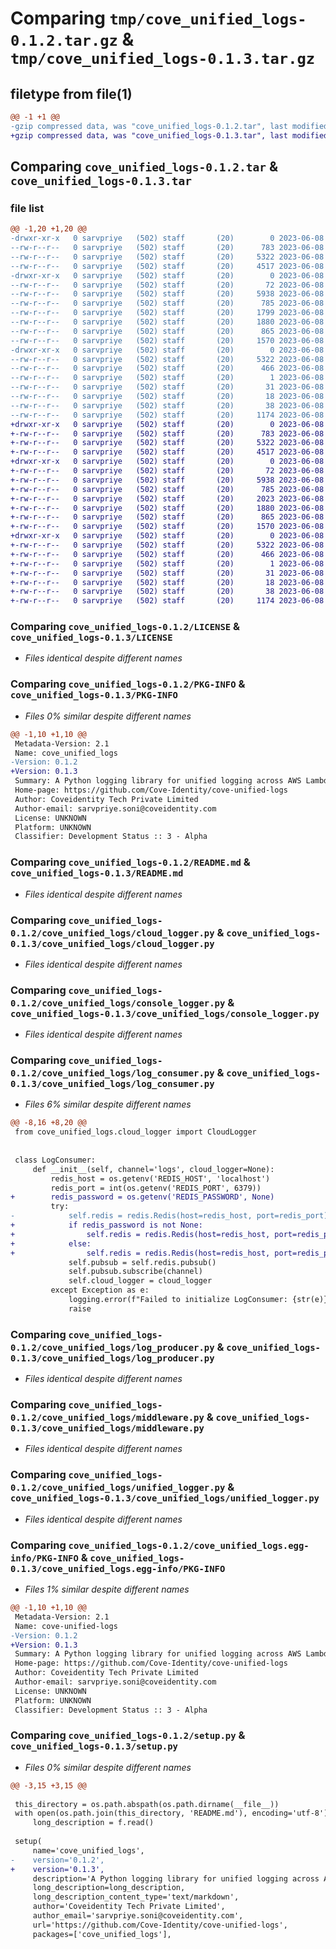 # Comparing `tmp/cove_unified_logs-0.1.2.tar.gz` & `tmp/cove_unified_logs-0.1.3.tar.gz`

## filetype from file(1)

```diff
@@ -1 +1 @@
-gzip compressed data, was "cove_unified_logs-0.1.2.tar", last modified: Thu Jun  8 18:47:16 2023, max compression
+gzip compressed data, was "cove_unified_logs-0.1.3.tar", last modified: Thu Jun  8 18:52:28 2023, max compression
```

## Comparing `cove_unified_logs-0.1.2.tar` & `cove_unified_logs-0.1.3.tar`

### file list

```diff
@@ -1,20 +1,20 @@
-drwxr-xr-x   0 sarvpriye   (502) staff       (20)        0 2023-06-08 18:47:16.286107 cove_unified_logs-0.1.2/
--rw-r--r--   0 sarvpriye   (502) staff       (20)      783 2023-06-08 18:20:43.000000 cove_unified_logs-0.1.2/LICENSE
--rw-r--r--   0 sarvpriye   (502) staff       (20)     5322 2023-06-08 18:47:16.285965 cove_unified_logs-0.1.2/PKG-INFO
--rw-r--r--   0 sarvpriye   (502) staff       (20)     4517 2023-06-08 18:22:32.000000 cove_unified_logs-0.1.2/README.md
-drwxr-xr-x   0 sarvpriye   (502) staff       (20)        0 2023-06-08 18:47:16.278715 cove_unified_logs-0.1.2/cove_unified_logs/
--rw-r--r--   0 sarvpriye   (502) staff       (20)       72 2023-06-08 10:41:05.000000 cove_unified_logs-0.1.2/cove_unified_logs/__init__.py
--rw-r--r--   0 sarvpriye   (502) staff       (20)     5938 2023-06-08 17:20:34.000000 cove_unified_logs-0.1.2/cove_unified_logs/cloud_logger.py
--rw-r--r--   0 sarvpriye   (502) staff       (20)      785 2023-06-08 16:58:09.000000 cove_unified_logs-0.1.2/cove_unified_logs/console_logger.py
--rw-r--r--   0 sarvpriye   (502) staff       (20)     1799 2023-06-08 17:30:29.000000 cove_unified_logs-0.1.2/cove_unified_logs/log_consumer.py
--rw-r--r--   0 sarvpriye   (502) staff       (20)     1880 2023-06-08 18:44:58.000000 cove_unified_logs-0.1.2/cove_unified_logs/log_producer.py
--rw-r--r--   0 sarvpriye   (502) staff       (20)      865 2023-06-08 17:53:38.000000 cove_unified_logs-0.1.2/cove_unified_logs/middleware.py
--rw-r--r--   0 sarvpriye   (502) staff       (20)     1570 2023-06-08 17:10:22.000000 cove_unified_logs-0.1.2/cove_unified_logs/unified_logger.py
-drwxr-xr-x   0 sarvpriye   (502) staff       (20)        0 2023-06-08 18:47:16.285758 cove_unified_logs-0.1.2/cove_unified_logs.egg-info/
--rw-r--r--   0 sarvpriye   (502) staff       (20)     5322 2023-06-08 18:47:16.000000 cove_unified_logs-0.1.2/cove_unified_logs.egg-info/PKG-INFO
--rw-r--r--   0 sarvpriye   (502) staff       (20)      466 2023-06-08 18:47:16.000000 cove_unified_logs-0.1.2/cove_unified_logs.egg-info/SOURCES.txt
--rw-r--r--   0 sarvpriye   (502) staff       (20)        1 2023-06-08 18:47:16.000000 cove_unified_logs-0.1.2/cove_unified_logs.egg-info/dependency_links.txt
--rw-r--r--   0 sarvpriye   (502) staff       (20)       31 2023-06-08 18:47:16.000000 cove_unified_logs-0.1.2/cove_unified_logs.egg-info/requires.txt
--rw-r--r--   0 sarvpriye   (502) staff       (20)       18 2023-06-08 18:47:16.000000 cove_unified_logs-0.1.2/cove_unified_logs.egg-info/top_level.txt
--rw-r--r--   0 sarvpriye   (502) staff       (20)       38 2023-06-08 18:47:16.286155 cove_unified_logs-0.1.2/setup.cfg
--rw-r--r--   0 sarvpriye   (502) staff       (20)     1174 2023-06-08 18:44:58.000000 cove_unified_logs-0.1.2/setup.py
+drwxr-xr-x   0 sarvpriye   (502) staff       (20)        0 2023-06-08 18:52:28.215992 cove_unified_logs-0.1.3/
+-rw-r--r--   0 sarvpriye   (502) staff       (20)      783 2023-06-08 18:20:43.000000 cove_unified_logs-0.1.3/LICENSE
+-rw-r--r--   0 sarvpriye   (502) staff       (20)     5322 2023-06-08 18:52:28.215865 cove_unified_logs-0.1.3/PKG-INFO
+-rw-r--r--   0 sarvpriye   (502) staff       (20)     4517 2023-06-08 18:22:32.000000 cove_unified_logs-0.1.3/README.md
+drwxr-xr-x   0 sarvpriye   (502) staff       (20)        0 2023-06-08 18:52:28.214904 cove_unified_logs-0.1.3/cove_unified_logs/
+-rw-r--r--   0 sarvpriye   (502) staff       (20)       72 2023-06-08 10:41:05.000000 cove_unified_logs-0.1.3/cove_unified_logs/__init__.py
+-rw-r--r--   0 sarvpriye   (502) staff       (20)     5938 2023-06-08 17:20:34.000000 cove_unified_logs-0.1.3/cove_unified_logs/cloud_logger.py
+-rw-r--r--   0 sarvpriye   (502) staff       (20)      785 2023-06-08 16:58:09.000000 cove_unified_logs-0.1.3/cove_unified_logs/console_logger.py
+-rw-r--r--   0 sarvpriye   (502) staff       (20)     2023 2023-06-08 18:52:03.000000 cove_unified_logs-0.1.3/cove_unified_logs/log_consumer.py
+-rw-r--r--   0 sarvpriye   (502) staff       (20)     1880 2023-06-08 18:44:58.000000 cove_unified_logs-0.1.3/cove_unified_logs/log_producer.py
+-rw-r--r--   0 sarvpriye   (502) staff       (20)      865 2023-06-08 17:53:38.000000 cove_unified_logs-0.1.3/cove_unified_logs/middleware.py
+-rw-r--r--   0 sarvpriye   (502) staff       (20)     1570 2023-06-08 17:10:22.000000 cove_unified_logs-0.1.3/cove_unified_logs/unified_logger.py
+drwxr-xr-x   0 sarvpriye   (502) staff       (20)        0 2023-06-08 18:52:28.215682 cove_unified_logs-0.1.3/cove_unified_logs.egg-info/
+-rw-r--r--   0 sarvpriye   (502) staff       (20)     5322 2023-06-08 18:52:28.000000 cove_unified_logs-0.1.3/cove_unified_logs.egg-info/PKG-INFO
+-rw-r--r--   0 sarvpriye   (502) staff       (20)      466 2023-06-08 18:52:28.000000 cove_unified_logs-0.1.3/cove_unified_logs.egg-info/SOURCES.txt
+-rw-r--r--   0 sarvpriye   (502) staff       (20)        1 2023-06-08 18:52:28.000000 cove_unified_logs-0.1.3/cove_unified_logs.egg-info/dependency_links.txt
+-rw-r--r--   0 sarvpriye   (502) staff       (20)       31 2023-06-08 18:52:28.000000 cove_unified_logs-0.1.3/cove_unified_logs.egg-info/requires.txt
+-rw-r--r--   0 sarvpriye   (502) staff       (20)       18 2023-06-08 18:52:28.000000 cove_unified_logs-0.1.3/cove_unified_logs.egg-info/top_level.txt
+-rw-r--r--   0 sarvpriye   (502) staff       (20)       38 2023-06-08 18:52:28.216030 cove_unified_logs-0.1.3/setup.cfg
+-rw-r--r--   0 sarvpriye   (502) staff       (20)     1174 2023-06-08 18:52:14.000000 cove_unified_logs-0.1.3/setup.py
```

### Comparing `cove_unified_logs-0.1.2/LICENSE` & `cove_unified_logs-0.1.3/LICENSE`

 * *Files identical despite different names*

### Comparing `cove_unified_logs-0.1.2/PKG-INFO` & `cove_unified_logs-0.1.3/PKG-INFO`

 * *Files 0% similar despite different names*

```diff
@@ -1,10 +1,10 @@
 Metadata-Version: 2.1
 Name: cove_unified_logs
-Version: 0.1.2
+Version: 0.1.3
 Summary: A Python logging library for unified logging across AWS Lambda, Django, and Google Cloud servers. Logs are asynchronously pushed to AWS CloudWatch.
 Home-page: https://github.com/Cove-Identity/cove-unified-logs
 Author: Coveidentity Tech Private Limited
 Author-email: sarvpriye.soni@coveidentity.com
 License: UNKNOWN
 Platform: UNKNOWN
 Classifier: Development Status :: 3 - Alpha
```

### Comparing `cove_unified_logs-0.1.2/README.md` & `cove_unified_logs-0.1.3/README.md`

 * *Files identical despite different names*

### Comparing `cove_unified_logs-0.1.2/cove_unified_logs/cloud_logger.py` & `cove_unified_logs-0.1.3/cove_unified_logs/cloud_logger.py`

 * *Files identical despite different names*

### Comparing `cove_unified_logs-0.1.2/cove_unified_logs/console_logger.py` & `cove_unified_logs-0.1.3/cove_unified_logs/console_logger.py`

 * *Files identical despite different names*

### Comparing `cove_unified_logs-0.1.2/cove_unified_logs/log_consumer.py` & `cove_unified_logs-0.1.3/cove_unified_logs/log_consumer.py`

 * *Files 6% similar despite different names*

```diff
@@ -8,16 +8,20 @@
 from cove_unified_logs.cloud_logger import CloudLogger
 
 
 class LogConsumer:
     def __init__(self, channel='logs', cloud_logger=None):
         redis_host = os.getenv('REDIS_HOST', 'localhost')
         redis_port = int(os.getenv('REDIS_PORT', 6379))
+        redis_password = os.getenv('REDIS_PASSWORD', None)
         try:
-            self.redis = redis.Redis(host=redis_host, port=redis_port)
+            if redis_password is not None:
+                self.redis = redis.Redis(host=redis_host, port=redis_port, password=redis_password)
+            else:
+                self.redis = redis.Redis(host=redis_host, port=redis_port)
             self.pubsub = self.redis.pubsub()
             self.pubsub.subscribe(channel)
             self.cloud_logger = cloud_logger
         except Exception as e:
             logging.error(f"Failed to initialize LogConsumer: {str(e)}")
             raise
```

### Comparing `cove_unified_logs-0.1.2/cove_unified_logs/log_producer.py` & `cove_unified_logs-0.1.3/cove_unified_logs/log_producer.py`

 * *Files identical despite different names*

### Comparing `cove_unified_logs-0.1.2/cove_unified_logs/middleware.py` & `cove_unified_logs-0.1.3/cove_unified_logs/middleware.py`

 * *Files identical despite different names*

### Comparing `cove_unified_logs-0.1.2/cove_unified_logs/unified_logger.py` & `cove_unified_logs-0.1.3/cove_unified_logs/unified_logger.py`

 * *Files identical despite different names*

### Comparing `cove_unified_logs-0.1.2/cove_unified_logs.egg-info/PKG-INFO` & `cove_unified_logs-0.1.3/cove_unified_logs.egg-info/PKG-INFO`

 * *Files 1% similar despite different names*

```diff
@@ -1,10 +1,10 @@
 Metadata-Version: 2.1
 Name: cove-unified-logs
-Version: 0.1.2
+Version: 0.1.3
 Summary: A Python logging library for unified logging across AWS Lambda, Django, and Google Cloud servers. Logs are asynchronously pushed to AWS CloudWatch.
 Home-page: https://github.com/Cove-Identity/cove-unified-logs
 Author: Coveidentity Tech Private Limited
 Author-email: sarvpriye.soni@coveidentity.com
 License: UNKNOWN
 Platform: UNKNOWN
 Classifier: Development Status :: 3 - Alpha
```

### Comparing `cove_unified_logs-0.1.2/setup.py` & `cove_unified_logs-0.1.3/setup.py`

 * *Files 0% similar despite different names*

```diff
@@ -3,15 +3,15 @@
 
 this_directory = os.path.abspath(os.path.dirname(__file__))
 with open(os.path.join(this_directory, 'README.md'), encoding='utf-8') as f:
     long_description = f.read()
 
 setup(
     name='cove_unified_logs',
-    version='0.1.2',
+    version='0.1.3',
     description='A Python logging library for unified logging across AWS Lambda, Django, and Google Cloud servers. Logs are asynchronously pushed to AWS CloudWatch.',
     long_description=long_description,
     long_description_content_type='text/markdown',
     author='Coveidentity Tech Private Limited',
     author_email='sarvpriye.soni@coveidentity.com',
     url='https://github.com/Cove-Identity/cove-unified-logs',
     packages=['cove_unified_logs'],
```


